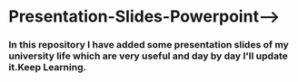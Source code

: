 # Presentation-Slides-Powerpoint--> 
### In this repository I have added some presentation slides of my university life which are very useful and day by day I'll update it.Keep Learning.
